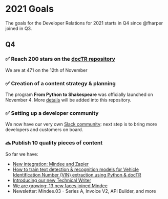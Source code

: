 # 2021 Goals

The goals for the Developer Relations for 2021 starts in Q4 since @fharper joined in Q3.

## Q4

### ✅ Reach 200 stars on the [docTR repository](https://github.com/mindee/doctr)
We are at 471 on the 12th of November

### ✅ Creation of a content strategy & planning
The program **From Python to Shakespeare** was officially launched on November 4. More [details](https://github.com/mindee/devrel/issues/109) will be added into this repository.

### ✅ Setting up a developer community
We now have our very own [Slack community](https://join.slack.com/t/mindee-community/shared_invite/zt-uzgmljfl-MotFVfH~IdEZxjp~0zldww): next step is to bring more developers and customers on board.

### 🔜 Publish 10 quality pieces of content
So far we have:

- [New integration: Mindee and Zapier](https://blog.mindee.com/new-integration-mindee-and-zapier/)
- [How to train text detection & recognition models for Vehicle Identification Number (VIN) extraction using Python & docTR](https://blog.mindee.com/vin-extraction-with-doctr/)
- [Introducing our new Technical Writer](https://blog.mindee.com/favour/)
- [We are growing: 13 new faces joined Mindee](https://blog.mindee.com/mindee-is-growing/)
- Newsletter: Mindee.03 - Series A, Invoice V2, API Builder, and more
